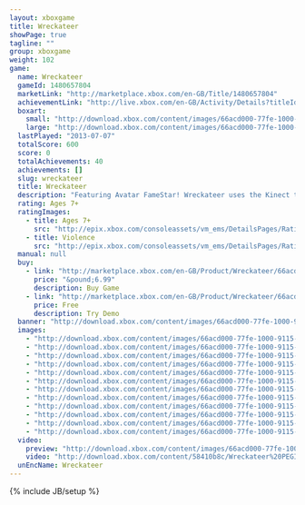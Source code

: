 ```yaml
---
layout: xboxgame
title: Wreckateer
showPage: true
tagline: ""
group: xboxgame
weight: 102
game: 
  name: Wreckateer
  gameId: 1480657804
  marketLink: "http://marketplace.xbox.com/en-GB/Title/1480657804"
  achievementLink: "http://live.xbox.com/en-GB/Activity/Details?titleId=1480657804"
  boxart: 
    small: "http://download.xbox.com/content/images/66acd000-77fe-1000-9115-d80258410b8c/1033/boxartsm.jpg"
    large: "http://download.xbox.com/content/images/66acd000-77fe-1000-9115-d80258410b8c/1033/boxartlg.jpg"
  lastPlayed: "2013-07-07"
  totalScore: 600
  score: 0
  totalAchievements: 40
  achievements: []
  slug: wreckateer
  title: Wreckateer
  description: "Featuring Avatar FameStar! Wreckateer uses the Kinect to put you in control of a massive castle-wrecking Ballista. With the help of Wreck and Tinker, use 6 magic projectiles to travel the land and destroy 60 castles."
  rating: Ages 7+
  ratingImages: 
    - title: Ages 7+
      src: "http://epix.xbox.com/consoleassets/vm_ems/DetailsPages/RatingSystemID/14/default/Values/14002.png"
    - title: Violence
      src: "http://epix.xbox.com/consoleassets/vm_ems/DetailsPages/RatingSystemID/14/default/Descriptors/14005.png"
  manual: null
  buy: 
    - link: "http://marketplace.xbox.com/en-GB/Product/Wreckateer/66acd000-77fe-1000-9115-d80258410b8c?purchase=1&amp;DownloadType=Game"
      price: "&pound;6.99"
      description: Buy Game
    - link: "http://marketplace.xbox.com/en-GB/Product/Wreckateer/66acd000-77fe-1000-9115-d80258410b8c?purchase=1&amp;DownloadType=GameDemo"
      price: Free
      description: Try Demo
  banner: "http://download.xbox.com/content/images/66acd000-77fe-1000-9115-d80258410b8c/1033/banner.png"
  images: 
    - "http://download.xbox.com/content/images/66acd000-77fe-1000-9115-d80258410b8c/1033/screenlg1.jpg"
    - "http://download.xbox.com/content/images/66acd000-77fe-1000-9115-d80258410b8c/1033/screenlg2.jpg"
    - "http://download.xbox.com/content/images/66acd000-77fe-1000-9115-d80258410b8c/1033/screenlg3.jpg"
    - "http://download.xbox.com/content/images/66acd000-77fe-1000-9115-d80258410b8c/1033/screenlg4.jpg"
    - "http://download.xbox.com/content/images/66acd000-77fe-1000-9115-d80258410b8c/1033/screenlg5.jpg"
    - "http://download.xbox.com/content/images/66acd000-77fe-1000-9115-d80258410b8c/1033/screenlg6.jpg"
    - "http://download.xbox.com/content/images/66acd000-77fe-1000-9115-d80258410b8c/1033/screenlg7.jpg"
    - "http://download.xbox.com/content/images/66acd000-77fe-1000-9115-d80258410b8c/1033/screenlg8.jpg"
    - "http://download.xbox.com/content/images/66acd000-77fe-1000-9115-d80258410b8c/1033/screenlg9.jpg"
    - "http://download.xbox.com/content/images/66acd000-77fe-1000-9115-d80258410b8c/1033/screenlg10.jpg"
    - "http://download.xbox.com/content/images/66acd000-77fe-1000-9115-d80258410b8c/1033/screenlg11.jpg"
    - "http://download.xbox.com/content/images/66acd000-77fe-1000-9115-d80258410b8c/1033/background.jpg"
  video: 
    preview: "http://download.xbox.com/content/images/66acd000-77fe-1000-9115-d80258410b8c/1033/background.jpg"
    video: "http://download.xbox.com/content/58410b8c/Wreckateer%20PEGI%20Trailer.asx"
  unEncName: Wreckateer
---
```

{% include JB/setup %}